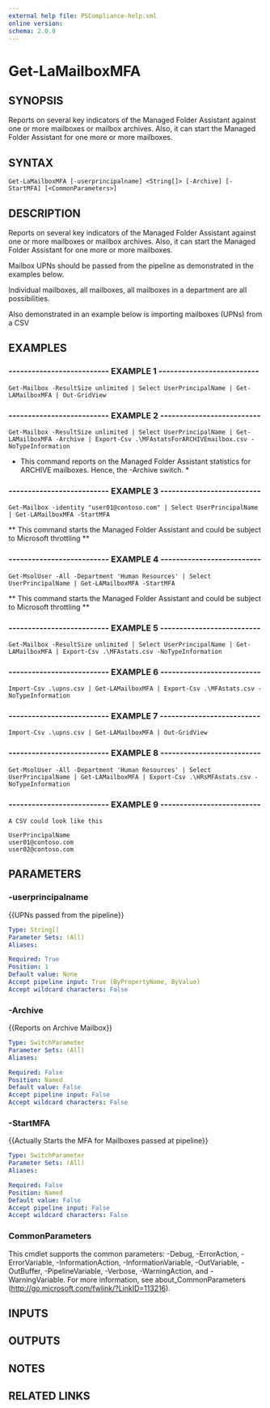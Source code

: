 ```yaml
---
external help file: PSCompliance-help.xml
online version: 
schema: 2.0.0
---
```


# Get-LaMailboxMFA

## SYNOPSIS
Reports on several key indicators of the Managed Folder Assistant against one or more mailboxes or mailbox archives.
Also, it can start the Managed Folder Assistant for one more or more mailboxes.

## SYNTAX

```
Get-LaMailboxMFA [-userprincipalname] <String[]> [-Archive] [-StartMFA] [<CommonParameters>]
```

## DESCRIPTION
Reports on several key indicators of the Managed Folder Assistant against one or more mailboxes or mailbox archives.
Also, it can start the Managed Folder Assistant for one more or more mailboxes.

Mailbox UPNs should be passed from the pipeline as demonstrated in the examples below.

Individual mailboxes, all mailboxes, all mailboxes in a department are all possibilities.

Also demonstrated in an example below is importing mailboxes (UPNs) from a CSV

## EXAMPLES

### -------------------------- EXAMPLE 1 --------------------------
```
Get-Mailbox -ResultSize unlimited | Select UserPrincipalName | Get-LAMailboxMFA | Out-GridView
```

### -------------------------- EXAMPLE 2 --------------------------
```
Get-Mailbox -ResultSize unlimited | Select UserPrincipalName | Get-LAMailboxMFA -Archive | Export-Csv .\MFAstatsForARCHIVEmailbox.csv -NoTypeInformation
```

* This command reports on the Managed Folder Assistant statistics for ARCHIVE mailboxes. Hence, the -Archive switch. *

### -------------------------- EXAMPLE 3 --------------------------
```
Get-Mailbox -identity "user01@contoso.com" | Select UserPrincipalName | Get-LAMailboxMFA -StartMFA
```

** This command starts the Managed Folder Assistant and could be subject to Microsoft throttling **

### -------------------------- EXAMPLE 4 --------------------------
```
Get-MsolUser -All -Department 'Human Resources' | Select UserPrincipalName | Get-LAMailboxMFA -StartMFA
```

** This command starts the Managed Folder Assistant and could be subject to Microsoft throttling **

### -------------------------- EXAMPLE 5 --------------------------
```
Get-Mailbox -ResultSize unlimited | Select UserPrincipalName | Get-LAMailboxMFA | Export-Csv .\MFAstats.csv -NoTypeInformation
```

### -------------------------- EXAMPLE 6 --------------------------
```
Import-Csv .\upns.csv | Get-LAMailboxMFA | Export-Csv .\MFAstats.csv -NoTypeInformation
```

### -------------------------- EXAMPLE 7 --------------------------
```
Import-Csv .\upns.csv | Get-LAMailboxMFA | Out-GridView
```

### -------------------------- EXAMPLE 8 --------------------------
```
Get-MsolUser -All -Department 'Human Resources' | Select UserPrincipalName | Get-LAMailboxMFA | Export-Csv .\HRsMFAstats.csv -NoTypeInformation
```

### -------------------------- EXAMPLE 9 --------------------------
```
A CSV could look like this

UserPrincipalName
user01@contoso.com
user02@contoso.com
```

## PARAMETERS

### -userprincipalname
{{UPNs passed from the pipeline}}

```yaml
Type: String[]
Parameter Sets: (All)
Aliases: 

Required: True
Position: 1
Default value: None
Accept pipeline input: True (ByPropertyName, ByValue)
Accept wildcard characters: False
```

### -Archive
{{Reports on Archive Mailbox}}

```yaml
Type: SwitchParameter
Parameter Sets: (All)
Aliases: 

Required: False
Position: Named
Default value: False
Accept pipeline input: False
Accept wildcard characters: False
```

### -StartMFA
{{Actually Starts the MFA for Mailboxes passed at pipeline}}

```yaml
Type: SwitchParameter
Parameter Sets: (All)
Aliases: 

Required: False
Position: Named
Default value: False
Accept pipeline input: False
Accept wildcard characters: False
```

### CommonParameters
This cmdlet supports the common parameters: -Debug, -ErrorAction, -ErrorVariable, -InformationAction, -InformationVariable, -OutVariable, -OutBuffer, -PipelineVariable, -Verbose, -WarningAction, and -WarningVariable. For more information, see about_CommonParameters (http://go.microsoft.com/fwlink/?LinkID=113216).

## INPUTS

## OUTPUTS

## NOTES

## RELATED LINKS

